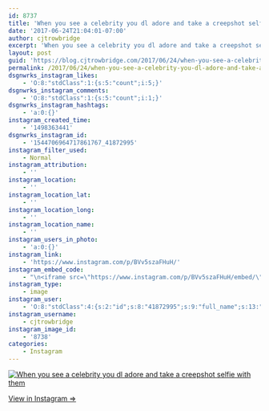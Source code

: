 ```yaml
---
id: 8737
title: 'When you see a celebrity you dl adore and take a creepshot selfie with them'
date: '2017-06-24T21:04:01-07:00'
author: cjtrowbridge
excerpt: 'When you see a celebrity you dl adore and take a creepshot selfie with them'
layout: post
guid: 'https://blog.cjtrowbridge.com/2017/06/24/when-you-see-a-celebrity-you-dl-adore-and-take-a-creepshot-selfie-with-them/'
permalink: /2017/06/24/when-you-see-a-celebrity-you-dl-adore-and-take-a-creepshot-selfie-with-them/
dsgnwrks_instagram_likes:
    - 'O:8:"stdClass":1:{s:5:"count";i:5;}'
dsgnwrks_instagram_comments:
    - 'O:8:"stdClass":1:{s:5:"count";i:1;}'
dsgnwrks_instagram_hashtags:
    - 'a:0:{}'
instagram_created_time:
    - '1498363441'
dsgnwrks_instagram_id:
    - '1544706964717861767_41872995'
instagram_filter_used:
    - Normal
instagram_attribution:
    - ''
instagram_location:
    - ''
instagram_location_lat:
    - ''
instagram_location_long:
    - ''
instagram_location_name:
    - ''
instagram_users_in_photo:
    - 'a:0:{}'
instagram_link:
    - 'https://www.instagram.com/p/BVv5szaFHuH/'
instagram_embed_code:
    - "\n<iframe src=\"https://www.instagram.com/p/BVv5szaFHuH/embed/\" width=\"612\" height=\"710\" frameborder=\"0\" scrolling=\"no\" allowtransparency=\"true\" class=\"insta-image-embed\"></iframe>\n"
instagram_type:
    - image
instagram_user:
    - 'O:8:"stdClass":4:{s:2:"id";s:8:"41872995";s:9:"full_name";s:13:"CJ Trowbridge";s:15:"profile_picture";s:96:"https://scontent.cdninstagram.com/t51.2885-19/s150x150/13724650_1188772791164794_142557231_a.jpg";s:8:"username";s:12:"cjtrowbridge";}'
instagram_username:
    - cjtrowbridge
instagram_image_id:
    - '8738'
categories:
    - Instagram
---
```


[![When you see a celebrity you dl adore and take a creepshot selfie with them](https://blog.cjtrowbridge.com/wp-content/uploads/2017/06/1498363441-1-1.jpg)](https://www.instagram.com/p/BVv5szaFHuH/)

[View in Instagram ⇒](https://www.instagram.com/p/BVv5szaFHuH/)